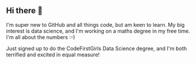 ## Hi there 👋

I'm super new to GitHub and all things code, but am keen to learn. My big interest is data science, and I'm working on a maths degree in my free time. I'm all about the numbers :-)

Just signed up to do the CodeFirstGirls Data Science degree, and I'm both terrified and excited in equal measure!





<!--
**LeanneB2013/LeanneB2013** is a ✨ _special_ ✨ repository because its `README.md` (this file) appears on your GitHub profile.

Here are some ideas to get you started:

- 🔭 I’m currently working on ...
- 🌱 I’m currently learning ...
- 👯 I’m looking to collaborate on ...
- 🤔 I’m looking for help with ...
- 💬 Ask me about ...
- 📫 How to reach me: ...
- 😄 Pronouns: ...
- ⚡ Fun fact: ...
-->
